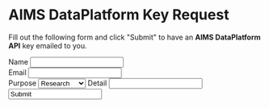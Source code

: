 AIMS DataPlatform Key Request
=============================

Fill out the following form and click "Submit" to have an __AIMS DataPlatform API__ key emailed to you.

<label>Name <input id="name" name="name" type="text"></label>
<br/>
<label>Email <input id="email" type="text" name="email"></label>
<br/>
<label> Purpose
    <select name="purpose" id="purpose">
        <option value="research">Research</option>
        <option value="education">Education</option>
        <option value="commercial">Commercial</option>
        <option value="general">General</option>
        <option value="other">Other</option>
    </select>
</label>
<label>Detail <input id="purpose" type="text" name="comments"></label>
<input value="Submit" onclick="processRequest();">

<p id="success" style="display: none;">Your request was submitted, please check your email.</p>
<p id="fail" style="display: none;">Your request was not submitted, please try again later or report an error to .....</p>

<script src="https://code.jquery.com/jquery-3.2.1.min.js"></script>
<script>

function processRequest() {
    var name = $("#name").val();
    var email = $("#email").val();
    var purpose = $("#purpose").val();
    var comments = $("#comments").val();
    var downloadUrl = "http://something/somewhere";    
    console.log(name, email, purpose, comments);
    
    $.post("https://api.aims.gov.au/download/key",
        {
            "name": name,
            "email": email,
            "purpose": purpose,
            "comments": comments,
            "download-url": downloadUrl
        },
        function(err) {
            console.log("Received:", err);
            $("#keyRequest").hide();
            $("#success").show();
        });
}
</script>
